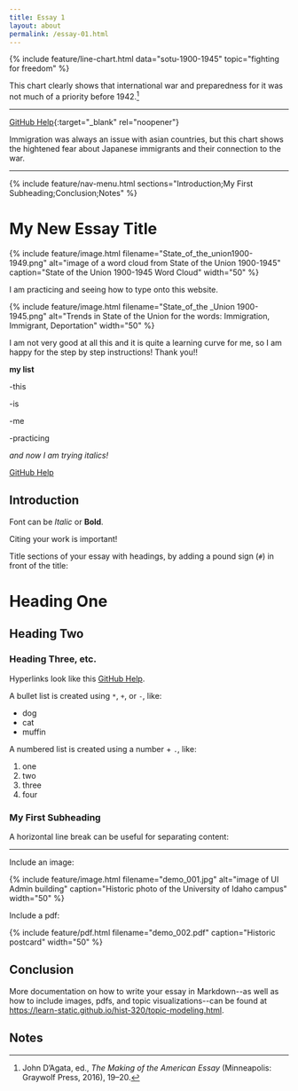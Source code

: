 ```yaml
---
title: Essay 1
layout: about
permalink: /essay-01.html
---
```


{% include feature/line-chart.html data="sotu-1900-1945" topic="fighting for freedom" %}

This chart clearly shows that international war and preparedness for it was not much of a priority before 1942.[^1] 

---

[GitHub Help](https://help.github.com/){:target="_blank" rel="noopener"}

Immigration was always an issue with asian countries, but this chart shows the hightened fear about Japanese immigrants and their connection to the war. 

---

{% include feature/nav-menu.html sections="Introduction;My First Subheading;Conclusion;Notes" %}

# My New Essay Title

{% include feature/image.html filename="State_of_the_union1900-1949.png" alt="image of a word cloud from State of the Union 1900-1945" caption="State of the Union 1900-1945 Word Cloud" width="50" %}

I am practicing and seeing how to type onto this website.

{% include feature/image.html filename="State_of_the _Union 1900-1945.png" alt="Trends in State of the Union for the words: Immigration, Immigrant, Deportation" width="50" %}

I am not very good at all this and it is quite a learning curve for me, so I am happy for the step by step instructions! Thank you!!

**my list**

-this

-is

-me

-practicing

*and now I am trying italics!*

[GitHub Help](http://help.github.com/)

## Introduction

Font can be *Italic* or **Bold**.

Citing your work is important! 

Title sections of your essay with headings, by adding a pound sign (`#`) in front of the title:

# Heading One

## Heading Two

### Heading Three, etc.

Hyperlinks look like this [GitHub Help](https://help.github.com/).

A bullet list is created using `*`, `+`, or `-`, like:

- dog
- cat
- muffin

A numbered list is created using a number + `.`, like:

1. one
2. two
6. three
2. four

### My First Subheading

A horizontal line break can be useful for separating content:

----

Include an image:

{% include feature/image.html filename="demo_001.jpg" alt="image of UI Admin building" caption="Historic photo of the University of Idaho campus" width="50" %}

Include a pdf:

{% include feature/pdf.html filename="demo_002.pdf" caption="Historic postcard" width="50" %}

## Conclusion

More documentation on how to write your essay in Markdown--as well as how to include images, pdfs, and topic visualizations--can be found at <https://learn-static.github.io/hist-320/topic-modeling.html>.

## Notes

[^1]: John D’Agata, ed., *The Making of the American Essay* (Minneapolis: Graywolf Press, 2016), 19–20.

